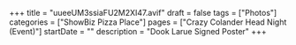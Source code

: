 +++
title = "uueeUM3ssiaFU2M2XI47.avif"
draft = false
tags = ["Photos"]
categories = ["ShowBiz Pizza Place"]
pages = ["Crazy Colander Head Night (Event)"]
startDate = ""
description = "Dook Larue Signed Poster"
+++
